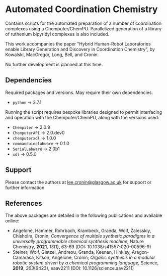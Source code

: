 # Automated Coordination Chemistry

Contains scripts for the automated preparation of a number of coordination complexes using a Chemputer/ChemPU. Parallelized generation of a library of ruthenium bipyridyl complexes is also included.

This work accompanies the paper "Hybrid Human-Robot Laboratories enable Library Generation and Discovery in Coordination Chemistry", by Kowalski, MacGregor, Long, Bell, and Cronin.

No further development is planned at this time.

## Dependencies
Required packages and versions. May require their own dependencies.
* ```python``` -> 3.7.1

Running the script requires bespoke libraries designed to permit interfacing and operation with the Chemputer/ChemPU, along with the versions used:
* ```Chempiler``` -> 2.0.9
* ```ChemputerAPI``` -> 2.0.dev0
* ```chemputerxdl``` -> 1.0.0
* ```commanduinolabware``` -> 0.1.0
* ```SerialLabware``` -> 2.0b1
* ```xdl``` -> 0.5.0

## Support

Please contact the authors at lee.cronin@glasgow.ac.uk for support or further information

## References

The above packages are detailed in the following publications and available online:
* Angelone, Hammer, Rohrbach, Krambeck, Granda, Wolf, Zalesskiy, Chisholm, Cronin; *Convergence of multiple synthetic paradigms in a universally programmable chemical synthesis machine*, Nature Chemistry, **2021**, *13*(1), 63-69 (DOI: 10.1038/s41557-020-00596-9)
* Steiner, Wolf, Glatzel, Andreou, Granda, Keenan, Hinkley, Aragon-Camarasa, Kitson, Angelone, Cronin; *Organic synthesis in a modular robotic system driven by a chemical programming language*, Science, **2019**, *363*(6423), eaav2211 (DOI: 10.1126/science.aav2211)